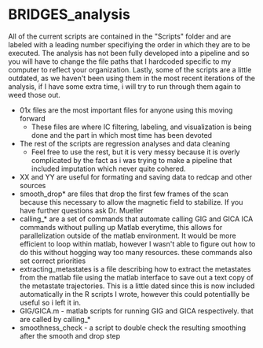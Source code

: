 # BRIDGES_analysis

All of the current scripts are contained in the "Scripts" folder and are labeled with a leading number specifiying the order in which they are to be executed. The analysis has not been fully developed into a pipeline and so you will have to change the file paths that I hardcoded specific to my computer to reflect your organization. Lastly, some of the scripts are a little outdated, as we haven't been using them in the most recent iterations of the analysis, if I have some extra time, i will try to run through them again to weed those out. 

- 01x files are the most important files for anyone using this moving forward
  - These files are where IC filtering, labeling, and visualization is being done and the part in which most time has been devoted
- The rest of the scripts are regression analyses and data cleaning
  - Feel free to use the rest, but it is very messy because it is overly complicated by the fact as i was trying to make a pipeline that included imputation which never quite cohered. 
- XX and YY are useful for formating and saving data to redcap and other sources
- smooth_drop* are files that drop the first few frames of the scan because this necessary to allow the magnetic field to stabilize. If you have further questions ask Dr. Mueller
- calling_* are a set of commands that automate calling GIG and GICA ICA commands without pulling up Matlab everytime, this allows for parallelization outside of the matlab environment. It would be more efficient to loop within matlab, however I wasn't able to figure out how to do this without hogging way too many resources. these commands also set correct priorities
- extracting_metastates is a file describing how to extract the metastates from the matlab file using the matlab interface to save out a text copy of the metastate trajectories. This is a little dated since this is now included automatically in the R scripts I wrote, however this could potentiallly be useful so i left it in.
- GIG/GICA.m - matlab scripts for running GIG and GICA respectively. that are called by calling_* 
- smoothness_check - a script to double check the resulting smoothing after the smooth and drop step

